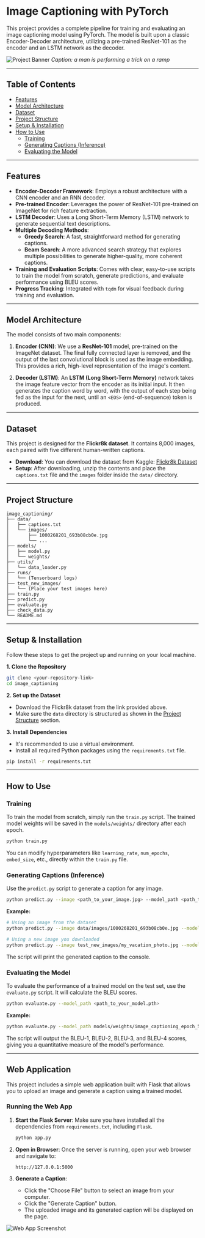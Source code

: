 # Image Captioning with PyTorch

This project provides a complete pipeline for training and evaluating an image captioning model using PyTorch. The model is built upon a classic Encoder-Decoder architecture, utilizing a pre-trained ResNet-101 as the encoder and an LSTM network as the decoder.

![Project Banner](httpses/Admin/Documents/image_captioning/data/images/1000268201_693b08cb0e.jpg) 
*Caption: a man is performing a trick on a ramp*

---

## Table of Contents
- [Features](#features)
- [Model Architecture](#model-architecture)
- [Dataset](#dataset)
- [Project Structure](#project-structure)
- [Setup & Installation](#setup--installation)
- [How to Use](#how-to-use)
  - [Training](#training)
  - [Generating Captions (Inference)](#generating-captions-inference)
  - [Evaluating the Model](#evaluating-the-model)

---

## Features
- **Encoder-Decoder Framework**: Employs a robust architecture with a CNN encoder and an RNN decoder.
- **Pre-trained Encoder**: Leverages the power of ResNet-101 pre-trained on ImageNet for rich feature extraction.
- **LSTM Decoder**: Uses a Long Short-Term Memory (LSTM) network to generate sequential text descriptions.
- **Multiple Decoding Methods**:
  - **Greedy Search**: A fast, straightforward method for generating captions.
  - **Beam Search**: A more advanced search strategy that explores multiple possibilities to generate higher-quality, more coherent captions.
- **Training and Evaluation Scripts**: Comes with clear, easy-to-use scripts to train the model from scratch, generate predictions, and evaluate performance using BLEU scores.
- **Progress Tracking**: Integrated with `tqdm` for visual feedback during training and evaluation.

---

## Model Architecture

The model consists of two main components:

1.  **Encoder (CNN)**: We use a **ResNet-101** model, pre-trained on the ImageNet dataset. The final fully connected layer is removed, and the output of the last convolutional block is used as the image embedding. This provides a rich, high-level representation of the image's content.

2.  **Decoder (LSTM)**: An **LSTM (Long Short-Term Memory)** network takes the image feature vector from the encoder as its initial input. It then generates the caption word by word, with the output of each step being fed as the input for the next, until an `<EOS>` (end-of-sequence) token is produced.

---

## Dataset
This project is designed for the **Flickr8k dataset**. It contains 8,000 images, each paired with five different human-written captions.

- **Download**: You can download the dataset from Kaggle: [Flickr8k Dataset](https://www.kaggle.com/datasets/adityajn105/flickr8k)
- **Setup**: After downloading, unzip the contents and place the `captions.txt` file and the `images` folder inside the `data/` directory.

---

## Project Structure
```
image_captioning/
├── data/
│   ├── captions.txt
│   └── images/
│       ├── 1000268201_693b08cb0e.jpg
│       └── ...
├── models/
│   ├── model.py
│   └── weights/
├── utils/
│   └── data_loader.py
├── runs/
│   └── (Tensorboard logs)
├── test_new_images/
│   └── (Place your test images here)
├── train.py
├── predict.py
├── evaluate.py
├── check_data.py
└── README.md
```

---

## Setup & Installation

Follow these steps to get the project up and running on your local machine.

**1. Clone the Repository**
```bash
git clone <your-repository-link>
cd image_captioning
```

**2. Set up the Dataset**
- Download the Flickr8k dataset from the link provided above.
- Make sure the `data` directory is structured as shown in the [Project Structure](#project-structure) section.

**3. Install Dependencies**
- It's recommended to use a virtual environment.
- Install all required Python packages using the `requirements.txt` file.
```bash
pip install -r requirements.txt
```

---

## How to Use

### Training
To train the model from scratch, simply run the `train.py` script. The trained model weights will be saved in the `models/weights/` directory after each epoch.

```bash
python train.py
```
You can modify hyperparameters like `learning_rate`, `num_epochs`, `embed_size`, etc., directly within the `train.py` file.

### Generating Captions (Inference)
Use the `predict.py` script to generate a caption for any image.

```bash
python predict.py --image <path_to_your_image.jpg> --model_path <path_to_your_model.pth>
```

**Example:**
```bash
# Using an image from the dataset
python predict.py --image data/images/1000268201_693b08cb0e.jpg --model_path models/weights/image_captioning_epoch_50.pth

# Using a new image you downloaded
python predict.py --image test_new_images/my_vacation_photo.jpg --model_path models/weights/image_captioning_epoch_50.pth
```
The script will print the generated caption to the console.

### Evaluating the Model
To evaluate the performance of a trained model on the test set, use the `evaluate.py` script. It will calculate the BLEU scores.

```bash
python evaluate.py --model_path <path_to_your_model.pth>
```

**Example:**
```bash
python evaluate.py --model_path models/weights/image_captioning_epoch_50.pth
```
The script will output the BLEU-1, BLEU-2, BLEU-3, and BLEU-4 scores, giving you a quantitative measure of the model's performance.

---

## Web Application
This project includes a simple web application built with Flask that allows you to upload an image and generate a caption using a trained model.

### Running the Web App
1.  **Start the Flask Server**:
    Make sure you have installed all the dependencies from `requirements.txt`, including `Flask`.

    ```bash
    python app.py
    ```

2.  **Open in Browser**:
    Once the server is running, open your web browser and navigate to:
    ```
    http://127.0.0.1:5000
    ```

3.  **Generate a Caption**:
    - Click the "Choose File" button to select an image from your computer.
    - Click the "Generate Caption" button.
    - The uploaded image and its generated caption will be displayed on the page.

![Web App Screenshot](path/to/screenshot.png) <!-- Optional: Add a screenshot of your web app --> 